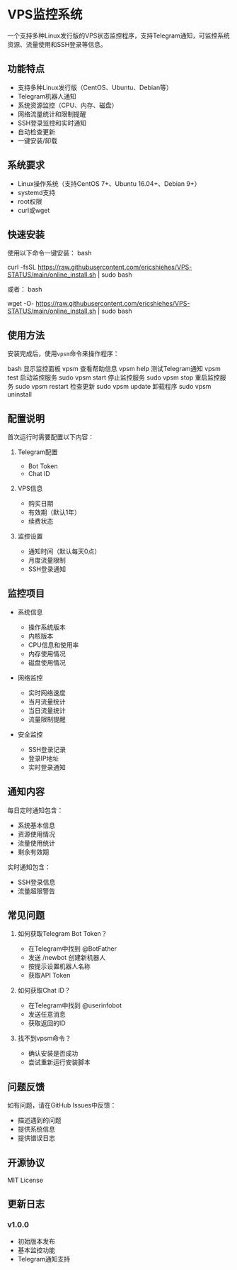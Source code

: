# VPS监控系统

一个支持多种Linux发行版的VPS状态监控程序，支持Telegram通知，可监控系统资源、流量使用和SSH登录等信息。

## 功能特点

- 支持多种Linux发行版（CentOS、Ubuntu、Debian等）
- Telegram机器人通知
- 系统资源监控（CPU、内存、磁盘）
- 网络流量统计和限制提醒
- SSH登录监控和实时通知
- 自动检查更新
- 一键安装/卸载

## 系统要求

- Linux操作系统（支持CentOS 7+、Ubuntu 16.04+、Debian 9+）
- systemd支持
- root权限
- curl或wget

## 快速安装

使用以下命令一键安装：
bash

curl -fsSL https://raw.githubusercontent.com/ericshiehes/VPS-STATUS/main/online_install.sh | sudo bash


或者：
bash

wget -O- https://raw.githubusercontent.com/ericshiehes/VPS-STATUS/main/online_install.sh | sudo bash



## 使用方法

安装完成后，使用`vpsm`命令来操作程序：

bash
显示监控面板
vpsm
查看帮助信息
vpsm help
测试Telegram通知
vpsm test
启动监控服务
sudo vpsm start
停止监控服务
sudo vpsm stop
重启监控服务
sudo vpsm restart
检查更新
sudo vpsm update
卸载程序
sudo vpsm uninstall


## 配置说明

首次运行时需要配置以下内容：

1. Telegram配置
   - Bot Token
   - Chat ID

2. VPS信息
   - 购买日期
   - 有效期（默认1年）
   - 续费状态

3. 监控设置
   - 通知时间（默认每天0点）
   - 月度流量限制
   - SSH登录通知

## 监控项目

- 系统信息
  - 操作系统版本
  - 内核版本
  - CPU信息和使用率
  - 内存使用情况
  - 磁盘使用情况
  
- 网络监控
  - 实时网络速度
  - 当月流量统计
  - 当日流量统计
  - 流量限制提醒
  
- 安全监控
  - SSH登录记录
  - 登录IP地址
  - 实时登录通知

## 通知内容

每日定时通知包含：
- 系统基本信息
- 资源使用情况
- 流量使用统计
- 剩余有效期

实时通知包含：
- SSH登录信息
- 流量超限警告

## 常见问题

1. 如何获取Telegram Bot Token？
   - 在Telegram中找到 @BotFather
   - 发送 /newbot 创建新机器人
   - 按提示设置机器人名称
   - 获取API Token

2. 如何获取Chat ID？
   - 在Telegram中找到 @userinfobot
   - 发送任意消息
   - 获取返回的ID

3. 找不到vpsm命令？
   - 确认安装是否成功
   - 尝试重新运行安装脚本

## 问题反馈

如有问题，请在GitHub Issues中反馈：
- 描述遇到的问题
- 提供系统信息
- 提供错误日志

## 开源协议

MIT License

## 更新日志

### v1.0.0
- 初始版本发布
- 基本监控功能
- Telegram通知支持